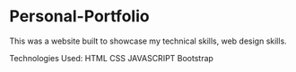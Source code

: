 # Personal-Portfolio

This was a website built to showcase my technical skills, web design skills.

Technologies Used:
HTML
CSS
JAVASCRIPT
Bootstrap
